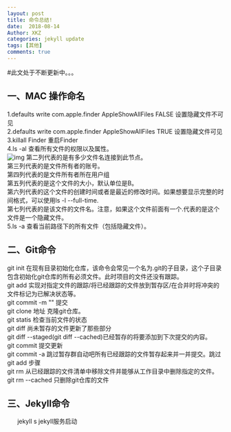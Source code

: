 ```yaml
---
layout: post
title: 命令总结!
date:  2018-08-14
Author: XKZ
categories: jekyll update
tags: [其他]
comments: true
---
```

#此文处于不断更新中。。。
## 一、MAC 操作命名
1.defaults write com.apple.finder AppleShowAllFiles FALSE   设置隐藏文件不可见	     
2.defaults write com.apple.finder AppleShowAllFiles TRUE   设置隐藏文件可见     
3.killall Finder  重启Finder     
4.ls -al 查看所有文件的权限以及属性。    
![img](https://xukaizhong188.github.io/xukaizhong.github.io/assets/postImages/2018-0814/pic1.jpg)
第二列代表的是有多少文件名连接到此节点。   
第三列代表的是文件所有者的账号。    
第四列代表的是文件所有者所在用户组   
第五列代表的是这个文件的大小，默认单位是B。     
第六列代表的这个文件的创建时间或者是最近的修改时间。如果想要显示完整的时间格式，可以使用ls -l --full-time.  
第七列代表的是该文件的文件名。注意，如果这个文件前面有一个.代表的是这个文件是一个隐藏文件。   
5.ls -a 查看当前路径下的所有文件（包括隐藏文件）。    
## 二、Git命令
git init 在现有目录初始化仓库，该命令会常见一个名为.git的子目录，这个子目录包含初始化git仓库的所有必须文件。此时项目的文件还没有跟踪。    
git add 实现对指定文件的跟踪/将已经跟踪的文件放到暂存区/在合并时将冲突的文件标记为已解决状态等。   
git commit -m "" 提交   
git clone 地址 克隆git仓库。   
git statis 检查当前文件的状态   
git diff 尚未暂存的文件更新了那些部分   
git diff --staged(git diff --cached)已经暂存的将要添加到下次提交的内容。   
git commit 提交更新   
git commit -a 跳过暂存群自动吧所有已经跟踪的文件暂存起来并一并提交。跳过git add 步骤   
git rm 从已经跟踪的文件清单中移除文件并能够从工作目录中删除指定的文件。   
git rm --cached 只删除git仓库的文件   
## 三、Jekyll命令
&nbsp;&nbsp;&nbsp;&nbsp;&nbsp;&nbsp;jekyll s jekyll服务启动  



